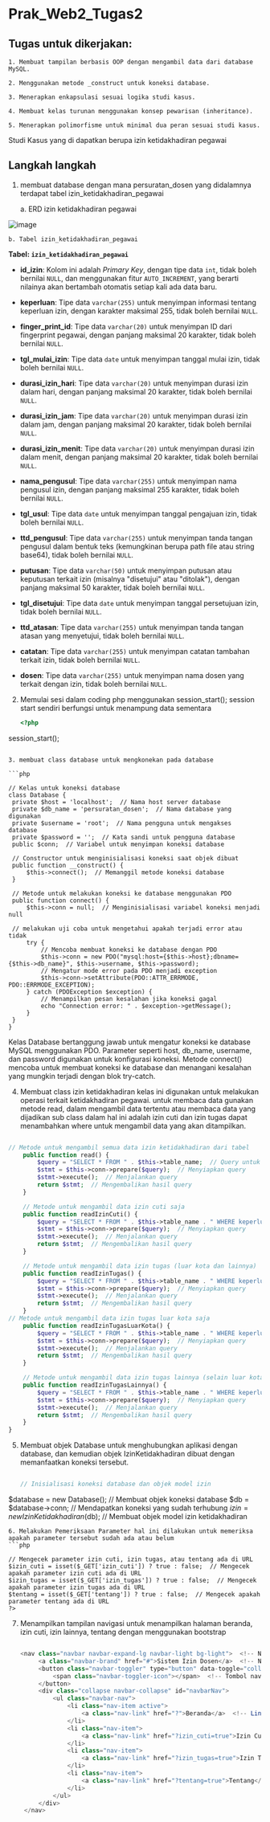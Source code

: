 # Prak_Web2_Tugas2

## Tugas untuk dikerjakan:

    1. Membuat tampilan berbasis OOP dengan mengambil data dari database MySQL.
    
    2. Menggunakan metode _construct untuk koneksi database.
    
    3. Menerapkan enkapsulasi sesuai logika studi kasus.
    
    4. Membuat kelas turunan menggunakan konsep pewarisan (inheritance).
    
    5. Menerapkan polimorfisme untuk minimal dua peran sesuai studi kasus.

Studi Kasus yang di dapatkan berupa izin ketidakhadiran pegawai

## Langkah langkah

1. membuat database dengan mana persuratan_dosen yang didalamnya terdapat tabel izin_ketidakhadiran_pegawai

   a. ERD izin ketidakhadiran pegawai
   
![image](https://github.com/user-attachments/assets/746a78f7-0ccb-4d4d-a55f-da2994b34267)
    
    b. Tabel izin_ketidakhadiran_pegawai
   
**Tabel: `izin_ketidakhadiran_pegawai`**

- **id_izin**: Kolom ini adalah *Primary Key*, dengan tipe data `int`, tidak boleh bernilai `NULL`, dan menggunakan fitur `AUTO_INCREMENT`, yang berarti nilainya akan bertambah otomatis setiap kali ada data baru.

- **keperluan**: Tipe data `varchar(255)` untuk menyimpan informasi tentang keperluan izin, dengan karakter maksimal 255, tidak boleh bernilai `NULL`.

- **finger_print_id**: Tipe data `varchar(20)` untuk menyimpan ID dari fingerprint pegawai, dengan panjang maksimal 20 karakter, tidak boleh bernilai `NULL`.

- **tgl_mulai_izin**: Tipe data `date` untuk menyimpan tanggal mulai izin, tidak boleh bernilai `NULL`.

- **durasi_izin_hari**: Tipe data `varchar(20)` untuk menyimpan durasi izin dalam hari, dengan panjang maksimal 20 karakter, tidak boleh bernilai `NULL`.

- **durasi_izin_jam**: Tipe data `varchar(20)` untuk menyimpan durasi izin dalam jam, dengan panjang maksimal 20 karakter, tidak boleh bernilai `NULL`.

- **durasi_izin_menit**: Tipe data `varchar(20)` untuk menyimpan durasi izin dalam menit, dengan panjang maksimal 20 karakter, tidak boleh bernilai `NULL`.

- **nama_pengusul**: Tipe data `varchar(255)` untuk menyimpan nama pengusul izin, dengan panjang maksimal 255 karakter, tidak boleh bernilai `NULL`.

- **tgl_usul**: Tipe data `date` untuk menyimpan tanggal pengajuan izin, tidak boleh bernilai `NULL`.

- **ttd_pengusul**: Tipe data `varchar(255)` untuk menyimpan tanda tangan pengusul dalam bentuk teks (kemungkinan berupa path file atau string base64), tidak boleh bernilai `NULL`.
- **putusan**: Tipe data `varchar(50)` untuk menyimpan putusan atau keputusan terkait izin (misalnya "disetujui" atau "ditolak"), dengan panjang maksimal 50 karakter, tidak boleh bernilai `NULL`.

- **tgl_disetujui**: Tipe data `date` untuk menyimpan tanggal persetujuan izin, tidak boleh bernilai `NULL`.

- **ttd_atasan**: Tipe data `varchar(255)` untuk menyimpan tanda tangan atasan yang menyetujui, tidak boleh bernilai `NULL`.

- **catatan**: Tipe data `varchar(255)` untuk menyimpan catatan tambahan terkait izin, tidak boleh bernilai `NULL`.

- **dosen**: Tipe data `varchar(255)` untuk menyimpan nama dosen yang terkait dengan izin, tidak boleh bernilai `NULL`.

2. Memulai sesi dalam coding php menggunakan session_start();
session start sendiri berfungsi untuk menampung data sementara

   ```php
   <?php
session_start(); 
   ```

3. membuat class database untuk mengkonekan pada database

 ```php

// Kelas untuk koneksi database
class Database {
    private $host = 'localhost';  // Nama host server database
    private $db_name = 'persuratan_dosen';  // Nama database yang digunakan
    private $username = 'root';  // Nama pengguna untuk mengakses database
    private $password = '';  // Kata sandi untuk pengguna database
    public $conn;  // Variabel untuk menyimpan koneksi database

    // Constructor untuk menginisialisasi koneksi saat objek dibuat
    public function __construct() {
        $this->connect();  // Memanggil metode koneksi database
    }

    // Metode untuk melakukan koneksi ke database menggunakan PDO
    public function connect() {
        $this->conn = null;  // Menginisialisasi variabel koneksi menjadi null

    // melakukan uji coba untuk mengetahui apakah terjadi error atau tidak   
        try {
            // Mencoba membuat koneksi ke database dengan PDO
            $this->conn = new PDO("mysql:host={$this->host};dbname={$this->db_name}", $this->username, $this->password);
            // Mengatur mode error pada PDO menjadi exception
            $this->conn->setAttribute(PDO::ATTR_ERRMODE, PDO::ERRMODE_EXCEPTION);
        } catch (PDOException $exception) {
            // Menampilkan pesan kesalahan jika koneksi gagal
            echo "Connection error: " . $exception->getMessage();
        }
    }
}

```
Kelas Database bertanggung jawab untuk mengatur koneksi ke database MySQL menggunakan PDO. Parameter seperti host, db_name, username, dan password digunakan untuk konfigurasi koneksi. Metode connect() mencoba untuk membuat koneksi ke database dan menangani kesalahan yang mungkin terjadi dengan blok try-catch.

4. Membuat class izin ketidakhadiran
   kelas ini digunakan untuk melakukan operasi terkait ketidakhadiran pegawai. untuk membaca data gunakan metode read, dalam mengambil data tertentu atau membaca data yang dijadikan sub class dalam hal ini adalah izin cuti dan izin tugas dapat menambahkan where untuk mengambil data yang akan ditampilkan.

```php

// Metode untuk mengambil semua data izin ketidakhadiran dari tabel
    public function read() {
        $query = "SELECT * FROM " . $this->table_name;  // Query untuk mengambil semua data
        $stmt = $this->conn->prepare($query);  // Menyiapkan query
        $stmt->execute();  // Menjalankan query
        return $stmt;  // Mengembalikan hasil query
    }

    // Metode untuk mengambil data izin cuti saja
    public function readIzinCuti() {
        $query = "SELECT * FROM " . $this->table_name . " WHERE keperluan = 'Cuti'";  // Query untuk mengambil data izin cuti
        $stmt = $this->conn->prepare($query);  // Menyiapkan query
        $stmt->execute();  // Menjalankan query
        return $stmt;  // Mengembalikan hasil query
    }

    // Metode untuk mengambil data izin tugas (luar kota dan lainnya)
    public function readIzinTugas() {
        $query = "SELECT * FROM " . $this->table_name . " WHERE keperluan = 'Izin Tugas Luar Kota' OR keperluan = 'Tanpa Keterangan'";  // Query untuk mengambil data izin tugas
        $stmt = $this->conn->prepare($query);  // Menyiapkan query
        $stmt->execute();  // Menjalankan query
        return $stmt;  // Mengembalikan hasil query
    }
// Metode untuk mengambil data izin tugas luar kota saja
    public function readIzinTugasLuarKota() {
        $query = "SELECT * FROM " . $this->table_name . " WHERE keperluan = 'Izin Tugas Luar Kota'";  // Query untuk mengambil data izin tugas luar kota
        $stmt = $this->conn->prepare($query);  // Menyiapkan query
        $stmt->execute();  // Menjalankan query
        return $stmt;  // Mengembalikan hasil query
    }

    // Metode untuk mengambil data izin tugas lainnya (selain luar kota)
    public function readIzinTugasLainnya() {
        $query = "SELECT * FROM " . $this->table_name . " WHERE keperluan = 'Tanpa Keterangan'";  // Query untuk mengambil data lainya
        $stmt = $this->conn->prepare($query);  // Menyiapkan query
        $stmt->execute();  // Menjalankan query
        return $stmt;  // Mengembalikan hasil query
    }
}

```

5. Membuat objek Database untuk menghubungkan aplikasi dengan database, dan kemudian objek IzinKetidakhadiran dibuat dengan memanfaatkan koneksi tersebut.
   ```php

   // Inisialisasi koneksi database dan objek model izin
$database = new Database();  // Membuat objek koneksi database
$db = $database->conn;  // Mendapatkan koneksi yang sudah terhubung
$izin = new IzinKetidakhadiran($db);  // Membuat objek model izin ketidakhadiran

   ```
6. Melakukan Pemeriksaan Parameter hal ini dilakukan untuk memeriksa apakah parameter tersebut sudah ada atau belum
```php

// Mengecek parameter izin cuti, izin tugas, atau tentang ada di URL
$izin_cuti = isset($_GET['izin_cuti']) ? true : false;  // Mengecek apakah parameter izin cuti ada di URL
$izin_tugas = isset($_GET['izin_tugas']) ? true : false;  // Mengecek apakah parameter izin tugas ada di URL
$tentang = isset($_GET['tentang']) ? true : false;  // Mengecek apakah parameter tentang ada di URL
?>

```
7. Menampilkan tampilan navigasi untuk menampilkan halaman beranda, izin cuti, izin lainnya, tentang dengan menggunakan bootstrap
   ```php

   <nav class="navbar navbar-expand-lg navbar-light bg-light">  <!-- Navbar Bootstrap -->
        <a class="navbar-brand" href="#">Sistem Izin Dosen</a>  <!-- Nama aplikasi di navbar -->
        <button class="navbar-toggler" type="button" data-toggle="collapse" data-target="#navbarNav" aria-controls="navbarNav" aria-expanded="false" aria-label="Toggle navigation">
            <span class="navbar-toggler-icon"></span>  <!-- Tombol navbar di layar kecil -->
        </button>
        <div class="collapse navbar-collapse" id="navbarNav">
            <ul class="navbar-nav">
                <li class="nav-item active">
                    <a class="nav-link" href="?">Beranda</a>  <!-- Link ke halaman beranda -->
                </li>
                <li class="nav-item">
                    <a class="nav-link" href="?izin_cuti=true">Izin Cuti</a>  <!-- Link ke halaman izin cuti -->
                </li>
                <li class="nav-item">
                    <a class="nav-link" href="?izin_tugas=true">Izin Tugas</a>  <!-- Link ke halaman izin tugas -->
                </li>
                <li class="nav-item">
                    <a class="nav-link" href="?tentang=true">Tentang</a>  <!-- Link ke halaman tentang -->
                </li>
            </ul>
        </div>
    </nav>
   
   ```
